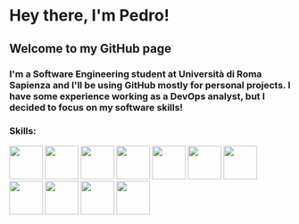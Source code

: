 # Hey there, I'm Pedro!

## Welcome to my GitHub page

### I'm a Software Engineering student at Università di Roma Sapienza and I'll be using GitHub mostly for personal projects. I have some experience working as a DevOps analyst, but I decided to focus on my software skills!

### Skills:

<div style='display:inline-block'>
  <img src="https://cdn.jsdelivr.net/gh/devicons/devicon/icons/python/python-original.svg" height="60" > <a>     </a>
  <img src="https://cdn.jsdelivr.net/gh/devicons/devicon/icons/c/c-original.svg" height="60">
  <img src="https://cdn.jsdelivr.net/gh/devicons/devicon/icons/javascript/javascript-original.svg"  height="60">
  <img src="https://cdn.jsdelivr.net/gh/devicons/devicon/icons/blender/blender-original.svg"  height="60">
  <img src="https://cdn.jsdelivr.net/gh/devicons/devicon/icons/godot/godot-plain-wordmark.svg"  height="60">
  <img src="https://cdn.jsdelivr.net/gh/devicons/devicon/icons/docker/docker-plain-wordmark.svg" height="60">
  <img src="https://cdn.jsdelivr.net/gh/devicons/devicon/icons/postgresql/postgresql-plain-wordmark.svg" height="60">
  <img src="https://cdn.jsdelivr.net/gh/devicons/devicon/icons/linux/linux-plain.svg" height="60">
  <img src="https://cdn.jsdelivr.net/gh/devicons/devicon/icons/bash/bash-original.svg" height="60">
  <img src="https://cdn.jsdelivr.net/gh/devicons/devicon/icons/ruby/ruby-plain-wordmark.svg" height="60">
  <img src="https://cdn.jsdelivr.net/gh/devicons/devicon/icons/java/java-original.svg" height="60">
<div>
